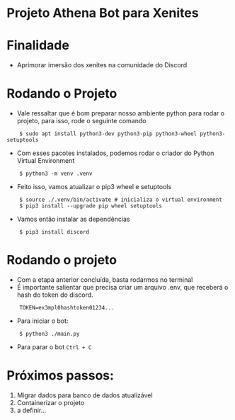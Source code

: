 # Projeto Athena Bot para Xenites

# Finalidade
- Aprimorar imersão dos xenites na comunidade do Discord

# Rodando o Projeto
- Vale ressaltar que é bom preparar nosso ambiente python para rodar o projeto, para isso, rode o seguinte comando

```
    $ sudo apt install python3-dev python3-pip python3-wheel python3-setuptools
```

- Com esses pacotes instalados, podemos rodar o criador do Python Virtual Environment
```
    $ python3 -m venv .venv
```

- Feito isso, vamos atualizar o pip3 wheel e setuptools
```
    $ source ./.venv/bin/activate # inicializa o virtual environment
    $ pip3 install --upgrade pip wheel setuptools
```

- Vamos então instalar as dependências
```
    $ pip3 install discord
```

# Rodando o projeto
- Com a etapa anterior concluída, basta rodarmos no terminal
- É importante salientar que precisa criar um arquivo .env, que receberá o hash do token do discord.

```
    TOKEN=ex3mpl0hashtoken01234...
```

- Para iniciar o bot:
```
    $ python3 ./main.py
```
- Para parar o bot
`Ctrl + C`

# Próximos passos:
1. Migrar dados para banco de dados atualizável
2. Containerizar o projeto
3. a definir...